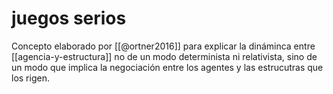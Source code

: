 # juegos serios
Concepto elaborado por [[@ortner2016]] para explicar la dináminca entre [[agencia-y-estructura]] no de un modo determinista ni relativista, sino de un modo que implica la negociación entre los agentes y las estrucutras que los rigen.

